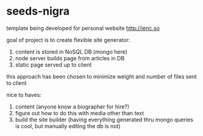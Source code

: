 seeds-nigra
===========
template being developed for personal website http://jenc.so

goal of project is to create flexible site generator:
1) content is stored in NoSQL DB (mongo here)
2) node server builds page from articles in DB
3) static page served up to client

this approach has been chosen to minimize weight and number of files sent to client

nice to haves:
1) content (anyone know a biographer for hire?)
2) figure out how to do this with media other than text
3) build the site builder (having everything generated thru mongo queries is cool, but manually editing the db is not)
